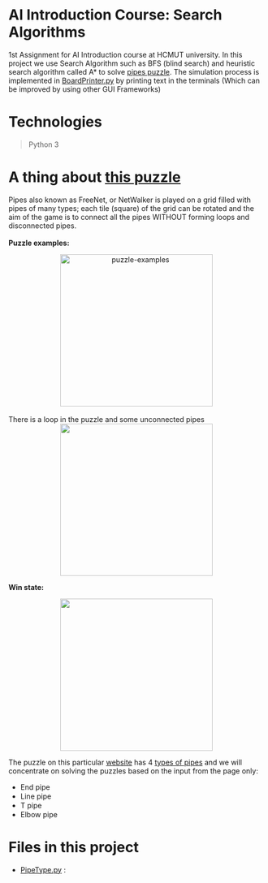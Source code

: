 ﻿# AI Introduction Course: Search Algorithms

1st Assignment for AI Introduction course at HCMUT university. In this project we use Search Algorithm such as BFS (blind search) and heuristic search algorithm called A* to solve [pipes puzzle](https://www.puzzle-pipes.com/). The simulation process is implemented in [BoardPrinter.py](./BoardPrinter.py) by printing text in the terminals (Which can be improved by using other GUI Frameworks)

# Technologies
> Python 3
# A thing about [this puzzle](https://www.puzzle-pipes.com/)

Pipes also known as FreeNet, or NetWalker is played on
a grid filled with pipes of many types; each tile (square) of the grid can be rotated and the aim of the game is to connect all the pipes WITHOUT forming loops and disconnected pipes. 
<br>
<br>
**Puzzle examples:** <br>
<div align="center">
  <img alt="puzzle-examples" src="https://user-images.githubusercontent.com/49335345/158781136-455155ca-c3e8-4ad2-91f6-70b3147e6817.png" width="300px" height="300px">
</div>
 <br>
There is a loop in the puzzle and some unconnected pipes <br>
<div align="center">
<img src="https://user-images.githubusercontent.com/49335345/158779185-59562582-c434-4d07-89aa-87f9e9b815be.png" width="300px" height="300px">
</div>

**Win state:** <br>
<div align="center">
 <img src="https://user-images.githubusercontent.com/49335345/158780784-c21c3aa0-267d-45ec-b20d-7ed1837719f4.png" width="300px" height="300px">
 </div>

The puzzle on this particular [website](https://www.puzzle-pipes.com/) has 4 [types of pipes](types) and we will concentrate on solving the puzzles based on the input from the page only:
- End pipe    <img src="https://user-images.githubusercontent.com/49335345/158784228-9d52b3c7-4b14-43b6-b122-d56f0805007d.png" width="15px" height="15px">
- Line pipe  <img src="https://user-images.githubusercontent.com/49335345/158784779-e7d550e3-d9c0-419f-af91-bbd34eaf6363.png" width="15px" height="15px">
- T pipe <img src="https://user-images.githubusercontent.com/49335345/158784912-764c73d2-d9dd-4c49-b2d0-89dc1fcc6a71.png" width="15px" height="15px">
- Elbow pipe <img src="https://user-images.githubusercontent.com/49335345/158785040-c731d6ae-0d29-47ca-b8d9-3f6d77eaf2b2.png" width="15px" height="15px">

  
# Files in this project
- [PipeType.py](./PipeType.py) : 
